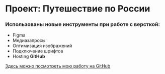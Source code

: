 # Проект: Путешествие по России

### Использованы новые инструменты при работе с версткой:
* Figma
* Медиазапросы
* Оптимизация изображений
* Подключение шрифтов
* Hosting **GitHub**

[Здесь можно посмотреть мою работу на GitHub](https://pr1ncesskenny.github.io/russian-travel/index.html)